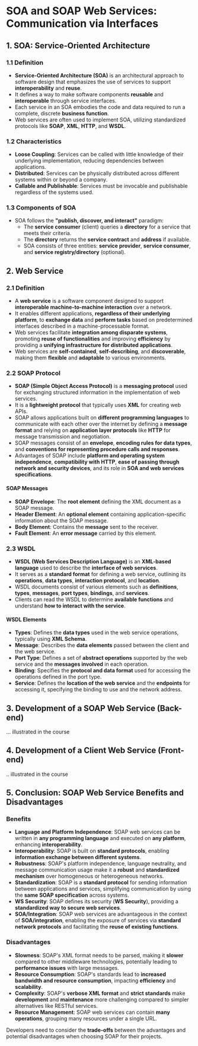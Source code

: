 
# SOA and SOAP Web Services: Communication via Interfaces

## 1. SOA: Service-Oriented Architecture

### 1.1 Definition
- **Service-Oriented Architecture (SOA)** is an architectural approach to software design that emphasizes the use of services to support **interoperability** and **reuse**.
- It defines a way to make software components **reusable** and **interoperable** through service interfaces.
- Each service in an SOA embodies the code and data required to run a complete, discrete **business function**.
- Web services are often used to implement SOA, utilizing standardized protocols like **SOAP**, **XML**, **HTTP**, and **WSDL**.

### 1.2 Characteristics
- **Loose Coupling**: Services can be called with little knowledge of their underlying implementation, reducing dependencies between applications.
- **Distributed**: Services can be physically distributed across different systems within or beyond a company.
- **Callable and Publishable**: Services must be invocable and publishable regardless of the systems used.

### 1.3 Components of SOA
- SOA follows the **"publish, discover, and interact"** paradigm:
  - The **service consumer** (client) queries a **directory** for a service that meets their criteria.
  - The **directory** returns the **service contract** and **address** if available.
  - SOA consists of three entities: **service provider**, **service consumer**, and **service registry/directory** (optional).

## 2. Web Service

### 2.1 Definition
- A **web service** is a software component designed to support **interoperable machine-to-machine interaction** over a network.
- It enables different applications, **regardless of their underlying platform**, to **exchange data** and **perform tasks** based on predetermined interfaces described in a machine-processable format.
- Web services facilitate **integration among disparate systems**, promoting **reuse of functionalities** and improving **efficiency** by providing a **unifying infrastructure for distributed applications**.
- Web services are **self-contained**, **self-describing**, and **discoverable**, making them **flexible** and **adaptable** to various environments.

### 2.2 SOAP Protocol
- **SOAP (Simple Object Access Protocol)** is a **messaging protocol** used for exchanging structured information in the implementation of web services.
- It is a **lightweight protocol** that typically uses **XML** for creating web APIs.
- SOAP allows applications built on **different programming languages** to communicate with each other over the internet by defining a **message format** and relying on **application layer protocols** like **HTTP** for message transmission and negotiation.
- SOAP messages consist of an **envelope**, **encoding rules for data types**, and **conventions for representing procedure calls and responses**.
- Advantages of SOAP include **platform and operating system independence**, **compatibility with HTTP**, **ease of passing through network and security devices**, and its role in **SOA and web services specifications**.

#### SOAP Messages
- **SOAP Envelope**: The **root element** defining the XML document as a SOAP message.
- **Header Element**: An **optional element** containing application-specific information about the SOAP message.
- **Body Element**: Contains the **message** sent to the receiver.
- **Fault Element**: An **error message** carried by this element.

### 2.3 WSDL
- **WSDL (Web Services Description Language)** is an **XML-based language** used to describe the **interface of web services**.
- It serves as a **standard format** for defining a web service, outlining its **operations**, **data types**, **interaction protocol**, and **location**.
- WSDL documents consist of various elements such as **definitions**, **types**, **messages**, **port types**, **bindings**, and **services**.
- Clients can read the WSDL to determine **available functions** and understand **how to interact with the service**.

#### WSDL Elements
- **Types**: Defines the **data types** used in the web service operations, typically using **XML Schema**.
- **Message**: Describes the **data elements** passed between the client and the web service.
- **Port Type**: Defines a set of **abstract operations** supported by the web service and the **messages involved** in each operation.
- **Binding**: Specifies the **protocol and data format** used for accessing the operations defined in the port type.
- **Service**: Defines the **location of the web service** and the **endpoints** for accessing it, specifying the binding to use and the network address.

## 3. Development of a SOAP Web Service (Back-end)
... illustrated in the course

## 4. Development of a Client Web Service (Front-end)
.. illustrated in the course

## 5. Conclusion: SOAP Web Service Benefits and Disadvantages

### Benefits
- **Language and Platform Independence**: SOAP web services can be written in **any programming language** and executed on **any platform**, enhancing **interoperability**.
- **Interoperability**: SOAP is built on **standard protocols**, enabling **information exchange between different systems**.
- **Robustness**: SOAP's platform independence, language neutrality, and message communication usage make it a **robust** and **standardized mechanism** over homogeneous or heterogeneous networks.
- **Standardization**: SOAP is a **standard protocol** for sending information between applications and services, simplifying communication by using the **same SOAP specification** across systems.
- **WS Security**: SOAP defines its security (**WS Security**), providing a **standardized way to secure web services**.
- **SOA/Integration**: SOAP web services are advantageous in the context of **SOA/integration**, enabling the exposure of services via **standard network protocols** and facilitating the **reuse of existing functions**.

### Disadvantages
- **Slowness**: SOAP's XML format needs to be parsed, making it **slower** compared to other middleware technologies, potentially leading to **performance issues** with large messages.
- **Resource Consumption**: SOAP's standards lead to **increased bandwidth and resource consumption**, impacting **efficiency** and **scalability**.
- **Complexity**: SOAP's **verbose XML format** and **strict standards** make **development** and **maintenance** more challenging compared to simpler alternatives like RESTful services.
- **Resource Management**: SOAP web services can contain **many operations**, grouping many resources under a single URL.

Developers need to consider the **trade-offs** between the advantages and potential disadvantages when choosing SOAP for their projects.